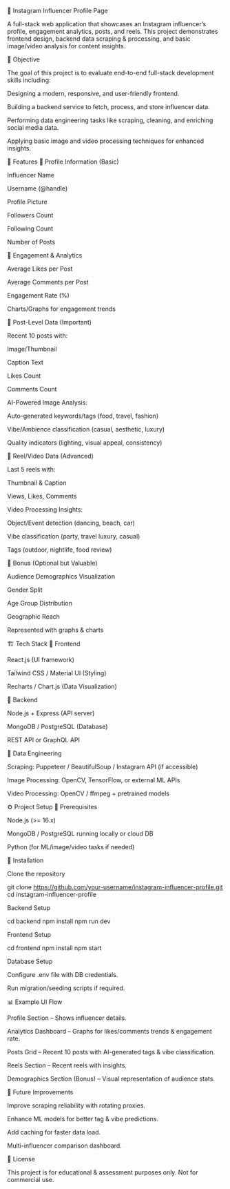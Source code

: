 📸 Instagram Influencer Profile Page

A full-stack web application that showcases an Instagram influencer’s profile, engagement analytics, posts, and reels. This project demonstrates frontend design, backend data scraping & processing, and basic image/video analysis for content insights.

🚀 Objective

The goal of this project is to evaluate end-to-end full-stack development skills including:

Designing a modern, responsive, and user-friendly frontend.

Building a backend service to fetch, process, and store influencer data.

Performing data engineering tasks like scraping, cleaning, and enriching social media data.

Applying basic image and video processing techniques for enhanced insights.

📌 Features
🔹 Profile Information (Basic)

Influencer Name

Username (@handle)

Profile Picture

Followers Count

Following Count

Number of Posts

🔹 Engagement & Analytics

Average Likes per Post

Average Comments per Post

Engagement Rate (%)

Charts/Graphs for engagement trends

🔹 Post-Level Data (Important)

Recent 10 posts with:

Image/Thumbnail

Caption Text

Likes Count

Comments Count

AI-Powered Image Analysis:

Auto-generated keywords/tags (food, travel, fashion)

Vibe/Ambience classification (casual, aesthetic, luxury)

Quality indicators (lighting, visual appeal, consistency)

🔹 Reel/Video Data (Advanced)

Last 5 reels with:

Thumbnail & Caption

Views, Likes, Comments

Video Processing Insights:

Object/Event detection (dancing, beach, car)

Vibe classification (party, travel luxury, casual)

Tags (outdoor, nightlife, food review)

🔹 Bonus (Optional but Valuable)

Audience Demographics Visualization

Gender Split

Age Group Distribution

Geographic Reach

Represented with graphs & charts

🏗️ Tech Stack
🔹 Frontend

React.js (UI framework)

Tailwind CSS / Material UI (Styling)

Recharts / Chart.js (Data Visualization)

🔹 Backend

Node.js + Express (API server)

MongoDB / PostgreSQL (Database)

REST API or GraphQL API

🔹 Data Engineering

Scraping: Puppeteer / BeautifulSoup / Instagram API (if accessible)

Image Processing: OpenCV, TensorFlow, or external ML APIs

Video Processing: OpenCV / ffmpeg + pretrained models

⚙️ Project Setup
🔹 Prerequisites

Node.js (>= 16.x)

MongoDB / PostgreSQL running locally or cloud DB

Python (for ML/image/video tasks if needed)

🔹 Installation

Clone the repository

git clone https://github.com/your-username/instagram-influencer-profile.git
cd instagram-influencer-profile


Backend Setup

cd backend
npm install
npm run dev


Frontend Setup

cd frontend
npm install
npm start


Database Setup

Configure .env file with DB credentials.

Run migration/seeding scripts if required.

📊 Example UI Flow

Profile Section – Shows influencer details.

Analytics Dashboard – Graphs for likes/comments trends & engagement rate.

Posts Grid – Recent 10 posts with AI-generated tags & vibe classification.

Reels Section – Recent reels with insights.

Demographics Section (Bonus) – Visual representation of audience stats.

🧠 Future Improvements

Improve scraping reliability with rotating proxies.

Enhance ML models for better tag & vibe predictions.

Add caching for faster data load.

Multi-influencer comparison dashboard.

📜 License

This project is for educational & assessment purposes only. Not for commercial use.
